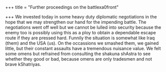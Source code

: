 +++
title = "Further proceedings on the battlexa0front"

+++
We invested today in some heavy duty diplomatic negotiations in the hope
that we may strengthen our hand for the impending battle. The
negotiations went off well but we cannot be lulled into security because
the enemy too is possibly using this as a ploy to obtain a dependable
escape route if they are pressed hard. Funnily the situation is somewhat
like Iraq (them) and the USA (us). On the occassions we smashed them, we
gained little, but their constant assaults have a tremendous nuisance
value. We felt some omens but refrained from consulting the shakuna
shAstra to see whether they good or bad, because omens are only
tradesmen and not brave kShatriyas.
